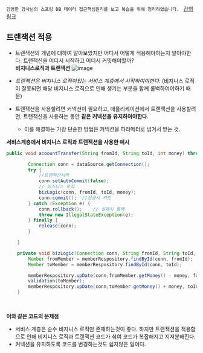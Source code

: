 ``
김영한 강사님의 스프링 DB 데이터 접근핵심원리를 보고 복습을 위해 정리하였습니다. 
``
[강의링크](https://www.inflearn.com/course/%EC%8A%A4%ED%94%84%EB%A7%81-db-1)


## 트랜잭션 적용
- 트랜잭션의 개념에 대하여 알아보았지만 어디서 어떻게 적용해야하는지 알아야한다. 트랜잭션을 어디서 시작하고 어디서 커밋해야할까? <br>
**비지니스로직과 트랜잭션**
  ![image](https://github.com/GukSense/TIL/assets/101082667/e86c91ab-6a49-4898-b248-9eda36204026)

- *트랜잭션은 비지니스 로직이있는 서비스 계층에서 시작하여야한다.* (비지니스 로직이 잘못되면 해당 비지니스 로직으로 인해 생기는 부분을 함께 롤백하여야하기 때문)
- 트랜잭션을 사용할려면 커넥션이 필요하고, 애플리케이션에서 트랜잭션을 사용할려면, 트랜잭션을 사용하는 동안 **같은 커넥션을 유지하여야한다.**
  - 이를 해결하는 가장 단순한 방법은 커넥션을 파라메터로 넘겨서 받는 것. <br>

**서비스계층에서 비지니스 로직과 트랜잭션을 사용한 예시**
``` java
public void acoountTransfer(String fromId, String toId, int money) throws SQLException {

        Connection conn = dataSource.getConnection();
        try {
            //트랜잭션시작
            conn.setAutoCommit(false);
            // 비즈니스 로직
            bizLogic(conn, fromId, toId, money);
            conn.commit();  //성공시 커밋
        } catch (Exception e) {
            conn.rollback();    // 실패시 롤백
            throw new IllegalStateException(e);
        } finally {
            release(conn);
        }

    }

    private void bizLogic(Connection conn, String fromId, String toId, int money) throws SQLException {
        Member fromMember = memberRespository.findById(conn, fromId);
        Member toMember = memberRespository.findById(conn, toId);

        memberRespository.upDate(conn,fromMember.getMoney() - money, fromId);
        validation(toMember);
        memberRespository.upDate(conn,toMember.getMoney() + money, toId);
    }

```
<br>

**이와 같은 코드의 문제점**
- 서비스 계층은 순수 비지니스 로직만 존재하는것이 좋다. 하지만 트랜잭션을 적용함으로 인해 비지니스 로직과 트랜잭션 코드가 섞여 코드가 복잡해지고 지저분해진다.
- 커넥션을 유지하도록 코드를 변경하는것도 쉽지않은 일이다.
